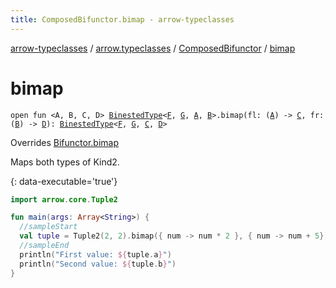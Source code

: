 ```yaml
---
title: ComposedBifunctor.bimap - arrow-typeclasses
---
```


[arrow-typeclasses](../../index.html) / [arrow.typeclasses](../index.html) / [ComposedBifunctor](index.html) / [bimap](./bimap.html)

# bimap

`open fun <A, B, C, D> `[`BinestedType`](../-binested-type.html)`<`[`F`](index.html#F)`, `[`G`](index.html#G)`, `[`A`](bimap.html#A)`, `[`B`](bimap.html#B)`>.bimap(fl: (`[`A`](bimap.html#A)`) -> `[`C`](bimap.html#C)`, fr: (`[`B`](bimap.html#B)`) -> `[`D`](bimap.html#D)`): `[`BinestedType`](../-binested-type.html)`<`[`F`](index.html#F)`, `[`G`](index.html#G)`, `[`C`](bimap.html#C)`, `[`D`](bimap.html#D)`>`

Overrides [Bifunctor.bimap](../-bifunctor/bimap.html)

Maps both types of Kind2.

{: data-executable='true'}

``` kotlin
import arrow.core.Tuple2

fun main(args: Array<String>) {
  //sampleStart
  val tuple = Tuple2(2, 2).bimap({ num -> num * 2 }, { num -> num + 5})
  //sampleEnd
  println("First value: ${tuple.a}")
  println("Second value: ${tuple.b}")
}
```

